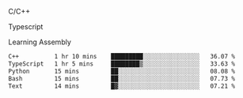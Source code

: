 <p>C/C++</p>
<p> Typescript</p>
<p>Learning Assembly</p>

<!--START_SECTION:waka-->

```txt
C++          1 hr 10 mins    █████████░░░░░░░░░░░░░░░░   36.07 %
TypeScript   1 hr 5 mins     ████████▒░░░░░░░░░░░░░░░░   33.63 %
Python       15 mins         ██░░░░░░░░░░░░░░░░░░░░░░░   08.08 %
Bash         15 mins         ██░░░░░░░░░░░░░░░░░░░░░░░   07.73 %
Text         14 mins         █▓░░░░░░░░░░░░░░░░░░░░░░░   07.21 %
```

<!--END_SECTION:waka-->
